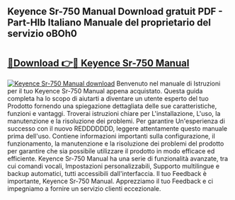 ## Keyence Sr-750 Manual Download gratuit PDF - Part-HIb Italiano Manuale del proprietario del servizio oBOh0

# <h2><a href="http://df91kr.blite.top/?on=Keyence+Sr-750+Manual">🔗Download 👉🔴 Keyence Sr-750 Manual</a></h2>

[![Keyence Sr-750 Manual download](https://i.imgur.com/lujVjoI.png)](http://df91kr.blite.top/?on=Keyence+Sr-750+Manual)
Benvenuto nel manuale di Istruzioni per il tuo Keyence Sr-750 Manual appena acquistato. Questa guida completa ha lo scopo di aiutarti a diventare un utente esperto del tuo Prodotto fornendo una spiegazione dettagliata delle sue caratteristiche, funzioni e vantaggi. Troverai istruzioni chiare per L'installazione, L'uso, la manutenzione e la risoluzione dei problemi. Per garantire Un'esperienza di successo con il nuovo REDDDDDDD, leggere attentamente questo manuale prima dell'uso. Contiene informazioni importanti sulla configurazione, il funzionamento, la manutenzione e la risoluzione dei problemi del prodotto per garantire che sia possibile utilizzare il prodotto in modo efficace ed efficiente. Keyence Sr-750 Manual ha una serie di funzionalità avanzate, tra cui comandi vocali, Impostazioni personalizzabili, Supporto multilingue e backup automatici, tutti accessibili dall'interfaccia. Il tuo Feedback è importante, Keyence Sr-750 Manual. Apprezziamo il tuo Feedback e ci impegniamo a fornire un servizio clienti eccezionale.
